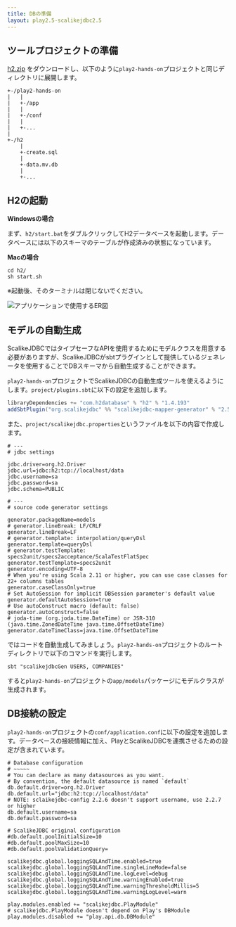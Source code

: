 ```yaml
---
title: DBの準備
layout: play2.5-scalikejdbc2.5
---
```


## ツールプロジェクトの準備

[h2.zip](https://github.com/bizreach/play2-hands-on/raw/master/downloads/h2.zip) をダウンロードし、以下のように`play2-hands-on`プロジェクトと同じディレクトリに展開します。

```
+-/play2-hands-on
|   |
|   +-/app
|   |
|   +-/conf
|   |
|   +-...
|
+-/h2
    |
    +-create.sql
    |
    +-data.mv.db
    |
    +-...
```

## H2の起動

**Windowsの場合**

まず、`h2/start.bat`をダブルクリックしてH2データベースを起動します。データベースには以下のスキーマのテーブルが作成済みの状態になっています。

**Macの場合**

```
cd h2/
sh start.sh
```
※起動後、そのターミナルは閉じないでください。

![アプリケーションで使用するER図](../images/play2.5-scalikejdbc2.5/er_diagram.png)

## モデルの自動生成

ScalikeJDBCではタイプセーフなAPIを使用するためにモデルクラスを用意する必要がありますが、ScalikeJDBCがsbtプラグインとして提供しているジェネレータを使用することでDBスキーマから自動生成することができます。

`play2-hands-on`プロジェクトでScalikeJDBCの自動生成ツールを使えるようにします。`project/plugins.sbt`に以下の設定を追加します。

```scala
libraryDependencies += "com.h2database" % "h2" % "1.4.193"
addSbtPlugin("org.scalikejdbc" %% "scalikejdbc-mapper-generator" % "2.5.1")
```

また、`project/scalikejdbc.properties`というファイルを以下の内容で作成します。

```properties
# ---
# jdbc settings

jdbc.driver=org.h2.Driver
jdbc.url=jdbc:h2:tcp://localhost/data
jdbc.username=sa
jdbc.password=sa
jdbc.schema=PUBLIC

# ---
# source code generator settings

generator.packageName=models
# generator.lineBreak: LF/CRLF
generator.lineBreak=LF
# generator.template: interpolation/queryDsl
generator.template=queryDsl
# generator.testTemplate: specs2unit/specs2acceptance/ScalaTestFlatSpec
generator.testTemplate=specs2unit
generator.encoding=UTF-8
# When you're using Scala 2.11 or higher, you can use case classes for 22+ columns tables
generator.caseClassOnly=true
# Set AutoSession for implicit DBSession parameter's default value
generator.defaultAutoSession=true
# Use autoConstruct macro (default: false)
generator.autoConstruct=false
# joda-time (org.joda.time.DateTime) or JSR-310 (java.time.ZonedDateTime java.time.OffsetDateTime)
generator.dateTimeClass=java.time.OffsetDateTime
```

ではコードを自動生成してみましょう。`play2-hands-on`プロジェクトのルートディレクトリで以下のコマンドを実行します。

```
sbt "scalikejdbcGen USERS, COMPANIES"
```

すると`play2-hands-on`プロジェクトの`app/models`パッケージにモデルクラスが生成されます。

## DB接続の設定

`play2-hands-on`プロジェクトの`conf/application.conf`に以下の設定を追加します。データベースの接続情報に加え、PlayとScalikeJDBCを連携させるための設定が含まれています。

```properties
# Database configuration
# ~~~~~
# You can declare as many datasources as you want.
# By convention, the default datasource is named `default`
db.default.driver=org.h2.Driver
db.default.url="jdbc:h2:tcp://localhost/data"
# NOTE: sclaikejdbc-config 2.2.6 doesn't support username, use 2.2.7 or higher
db.default.username=sa
db.default.password=sa

# ScalikeJDBC original configuration
#db.default.poolInitialSize=10
#db.default.poolMaxSize=10
#db.default.poolValidationQuery=

scalikejdbc.global.loggingSQLAndTime.enabled=true
scalikejdbc.global.loggingSQLAndTime.singleLineMode=false
scalikejdbc.global.loggingSQLAndTime.logLevel=debug
scalikejdbc.global.loggingSQLAndTime.warningEnabled=true
scalikejdbc.global.loggingSQLAndTime.warningThresholdMillis=5
scalikejdbc.global.loggingSQLAndTime.warningLogLevel=warn

play.modules.enabled += "scalikejdbc.PlayModule"
# scalikejdbc.PlayModule doesn't depend on Play's DBModule
play.modules.disabled += "play.api.db.DBModule"
```
